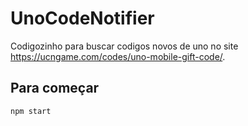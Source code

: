 # UnoCodeNotifier
Codigozinho para buscar codigos novos de uno no site https://ucngame.com/codes/uno-mobile-gift-code/.

## Para começar
`npm start`
